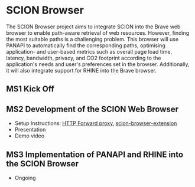 # SCION Browser

The SCION Browser project aims to integrate SCION into the Brave web browser to enable path-aware retrieval of web resources. However, finding the most suitable paths is a challenging problem. This browser will use PANAPI to automatically find the corresponding paths, optimising application- and user-based metrics such as overall page load time, latency, bandwidth, privacy, and CO2 footprint according to the application's needs and user's preferences set in the browser. Additionally, it will also integrate support for RHINE into the Brave browser.

## MS1 Kick Off

## MS2 Development of the SCION Web Browser

- Setup Instructions: [HTTP Forward proxy](https://scion-http-proxy.readthedocs.io/en/latest/index.html), [scion-browser-extension](https://scion-browser-extension.readthedocs.io/en/latest/)
- Presentation
- Demo video

## MS3 Implementation of PANAPI and RHINE into the SCION Browser

- Ongoing
